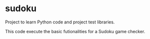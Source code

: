 # sudoku

Project to learn Python code and project test libraries.

This code execute the basic futionalities for a Sudoku game checker.

